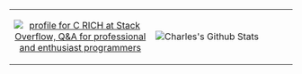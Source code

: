 <table border="0">
<tr>
<td valign="top" align="center" width="50%">
      

<a href="https://stackoverflow.com/users/14193416/c-rich"><img src="https://stackoverflow.com/users/flair/14193416.png?theme=dark" alt="profile for C RICH at Stack Overflow, Q&amp;A for professional and enthusiast programmers" title="profile for C RICH at Stack Overflow, Q&amp;A for professional and enthusiast programmers"></a>



 
</td>
<td valign="center" width="50%">
  
![Charles's Github Stats](https://github-readme-stats.vercel.app/api?username=charlieforward9&hide_title=true&hide_rank=true&count_private=true&theme=radical&show_icons=true&hide=stars&include_all_commits=true)



</td>
</tr>
</table>

